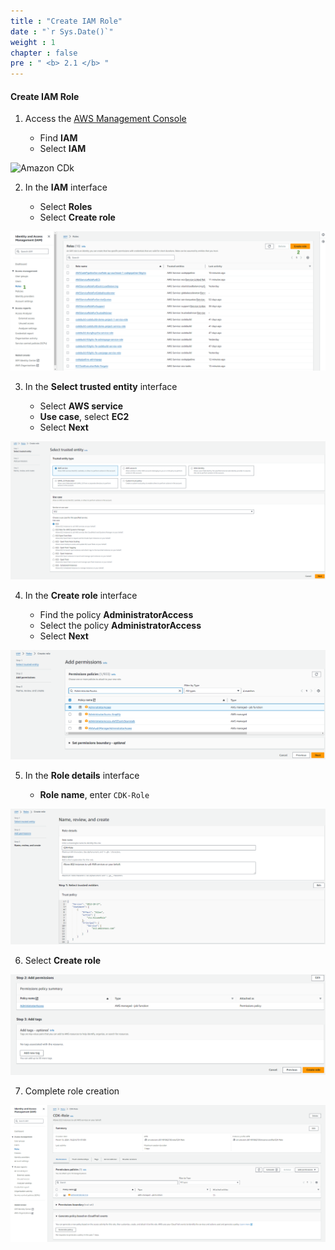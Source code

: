 ```yaml
---
title : "Create IAM Role"
date : "`r Sys.Date()`"
weight : 1
chapter : false
pre : " <b> 2.1 </b> "
---
```

 
#### Create IAM Role

1. Access the [AWS Management Console](https://aws.amazon.com/console/)

   - Find **IAM**
   - Select **IAM**

![Amazon CDk](/images/2.1-prerequisite/0001.png?featherlight=false&width=90pc)

2. In the **IAM** interface


   - Select **Roles**
   - Select **Create role**

![alt text](<Blank diagram - Page 3 (2).png>)

3. In the **Select trusted entity** interface

   - Select **AWS service**
   - **Use case**, select **EC2**
   - Select **Next**

![alt text](image-1.png)

4. In the **Create role** interface

   - Find the policy **AdministratorAccess**
   - Select the policy **AdministratorAccess**
   - Select **Next**

![alt text](image-2.png)

5. In the **Role details** interface

   - **Role name**, enter `CDK-Role`

![alt text](image-3.png)

6. Select **Create role**

![alt text](image-4.png)

7. Complete role creation

![alt text](image-5.png)